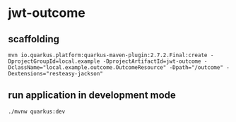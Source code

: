 # jwt-outcome

## scaffolding

```shell
mvn io.quarkus.platform:quarkus-maven-plugin:2.7.2.Final:create -DprojectGroupId=local.example -DprojectArtifactId=jwt-outcome -DclassName="local.example.outcome.OutcomeResource" -Dpath="/outcome" -Dextensions="resteasy-jackson"
```

## run application in development mode

```shell
./mvnw quarkus:dev
```
